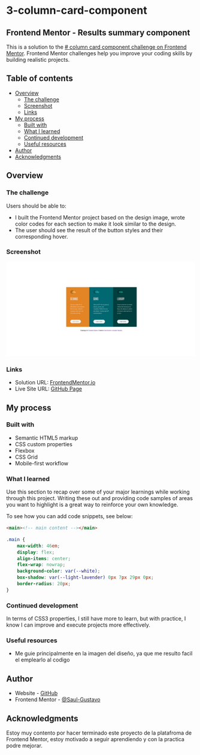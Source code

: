 
# 3-column-card-component

## Frontend Mentor - Results summary component

This is a solution to the [# column card component challenge on Frontend Mentor](https://www.frontendmentor.io/challenges/3column-preview-card-component-pH92eAR2-). Frontend Mentor challenges help you improve your coding skills by building realistic projects. 

## Table of contents

- [Overview](#overview)
  - [The challenge](#the-challenge)
  - [Screenshot](#screenshot)
  - [Links](#links)
- [My process](#my-process)
  - [Built with](#built-with)
  - [What I learned](#what-i-learned)
  - [Continued development](#continued-development)
  - [Useful resources](#useful-resources)
- [Author](#author)
- [Acknowledgments](#acknowledgments)

## Overview

### The challenge

Users should be able to:

- I built the Frontend Mentor project based on the design image, wrote color codes for each section to make it look similar to the design.
- The user should see the result of the button styles and their corresponding hover.

### Screenshot

![Screenshot](images/Screenshot-2023-Cards-3.png)


### Links

- Solution URL: [FrontendMentor.io](https://www.frontendmentor.io/solutions/3column-preview-card-component-Wat8PafrCi)
- Live Site URL: [GitHub Page](https://github.com/Saul-Gustavo/3-column-card-component)

## My process

### Built with

- Semantic HTML5 markup
- CSS custom properties
- Flexbox
- CSS Grid
- Mobile-first workflow


### What I learned

Use this section to recap over some of your major learnings while working through this project. Writing these out and providing code samples of areas you want to highlight is a great way to reinforce your own knowledge.

To see how you can add code snippets, see below:

```html
<main><!-- main content --></main>
```

```css
.main {
    max-width: 46em;
    display: flex;
    align-items: center;
    flex-wrap: nowrap;
    background-color: var(--white);
    box-shadow: var(--light-lavender) 0px 7px 29px 0px;
    border-radius: 20px;
}
```

### Continued development

In terms of CSS3 properties, I still have more to learn, but with practice, I know I can improve and execute projects more effectively.

### Useful resources

- Me guie principalmente en la imagen del diseño, ya que me resulto facil el emplearlo al codigo

## Author

- Website - [GitHub](https://github.com/Saul-Gustavo)
- Frontend Mentor - [@Saul-Gustavo](https://www.frontendmentor.io/profile/Saul-Gustavo)

## Acknowledgments
Estoy muy contento por hacer terminado este proyecto de la platafroma de Frontend Mentor, estoy motivado a seguir aprendiendo y con la practica podre mejorar.
